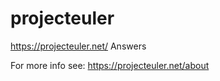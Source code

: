 projecteuler
============

https://projecteuler.net/ Answers

For more info see:
https://projecteuler.net/about
